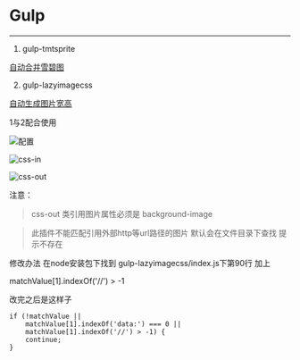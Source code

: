# Gulp

---

1. gulp-tmtsprite

[自动合并雪碧图](https://github.com/weixin/gulp-tmtsprite)

2. gulp-lazyimagecss

[自动生成图片宽高](https://github.com/weixin/gulp-lazyimagecss)

1与2配合使用

![配置](D:\Users\chen_huang\Pictures\screen\3.png)

![css-in](D:\Users\chen_huang\Pictures\screen\2.png)

![css-out](D:\Users\chen_huang\Pictures\screen\4.png)

注意：

> css-out 类引用图片属性必须是 background-image

> 此插件不能匹配引用外部http等url路径的图片 默认会在文件目录下查找 提示不存在 

修改办法 在node安装包下找到 gulp-lazyimagecss/index.js下第90行 加上

matchValue[1].indexOf('//') > -1

改完之后是这样子

```
if (!matchValue ||
    matchValue[1].indexOf('data:') === 0 ||
    matchValue[1].indexOf('//') > -1) {
    continue;
}

```





